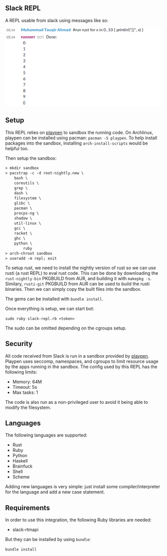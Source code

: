 ## Slack REPL

A REPL usable from slack using messages like so:

![Screenshot](screenshot.png?raw=true "Screenshot")

## Setup

This REPL relies on [playpen](https://github.com/thestinger/playpen) to sandbox the running code.
On Archlinux, playpen can be installed using pacman: `pacman -S playpen`. To help install
packages into the sandbox, installing `arch-install-scripts` would be helpful too.

Then setup the sandbox:

```
> mkdir sandbox
> pacstrap -c -d root-nightly.new \
    bash \
    coreutils \
    grep \
    dash \
    filesystem \
    glibc \
    pacman \
    procps-ng \
    shadow \
    util-linux \
    gcc \
    racket \
    ghc \
    python \
		ruby
> arch-chroot sandbox
> useradd -m repl; exit
```

To setup rust, we need to install the nightly version of rust so we can use rusti (a rust REPL) to
eval rust code. This can be done by downloading the `rust-nightly-bin` PKGBUILD from AUR, and building
it with `makepkg -s`. Similary, `rusti-git` PKGBUILD from AUR can be used to build the rusti
binaries. Then we can simply copy the built files into the sandbox.

The gems can be installed with `bundle install`.

Once everything is setup, we can start bot:

`sudo ruby slack-repl.rb <token>`

The sudo can be omitted depending on the cgroups setup.

## Security

All code received from Slack is run in a sandbox provided by [playpen](https://github.com/thestinger/playpen).
Playpen uses seccomp, namespaces, and cgroups to limit resource usage by the apps running in the sandbox.
The config used by this REPL has the following limits:

- Memory: 64M
- Timeout: 5s
- Max tasks: 1

The code is also run as a non-privileged user to avoid it being able to modify the filesystem.

## Languages

The following languages are supported:

- Rust
- Ruby
- Python
- Haskell
- Brainfuck
- Shell
- Scheme

Adding new languages is very simple: just install some compiler/interpreter for the language
and add a new case statement.

## Requirements

In order to use this integration, the following Ruby libraries are needed:

* slack-rtmapi

But they can be installed by using `bundle`:

`bundle install`
